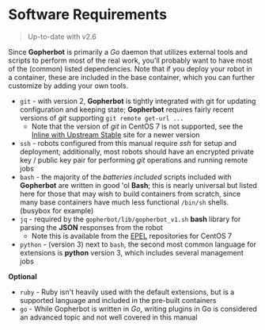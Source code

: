 # Software Requirements

> Up-to-date with v2.6

Since **Gopherbot** is primarily a *Go* daemon that utilizes external tools and scripts to perform most of the real work, you'll probably want to have most of the (common) listed dependencies. Note that if you deploy your robot in a container, these are included in the base container, which you can further customize by adding your own tools.

* `git` - with version 2, **Gopherbot** is tightly integrated with git for updating configuration and keeping state; **Gopherbot** requires fairly recent versions of *git* supporting `git remote get-url ...`
   * Note that the version of *git* in CentOS 7 is not supported, see the [Inline with Upstream Stable](https://ius.io/) site for a newer version
* `ssh` - robots configured from this manual require *ssh* for setup and deployment; additionally, most robots should have an encrypted private key / public key pair for performing *git* operations and running remote jobs
* `bash` - the majority of the *batteries included* scripts included with **Gopherbot** are written in good 'ol **Bash**; this is nearly universal but listed here for those that may wish to build containers from scratch, since many base containers have much less functional `/bin/sh` shells. (busybox for example)
* `jq` - required by the `gopherbot/lib/gopherbot_v1.sh` **bash** library for parsing the **JSON** responses from the robot
   * Note this is available from the [EPEL](https://fedoraproject.org/wiki/EPEL) repositories for CentOS 7
* `python` - (version 3) next to `bash`, the second most common language for extensions is **python** version 3, which includes several management jobs

**Optional**
* `ruby` - Ruby isn't heavily used with the default extensions, but is a supported language and included in the pre-built containers
* `go` - While Gopherbot is written in *Go*, writing plugins in Go is considered an advanced topic and not well covered in this manual

